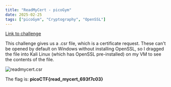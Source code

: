 ```yaml
---
title: "ReadMyCert - picoGym"
date: 2025-02-25
tags: ["picoGym", "Cryptography", "OpenSSL"]
---
```

[Link to challenge](https://play.picoctf.org/practice/challenge/367?category=2&difficulty=2&page=1)

This challenge gives us a .csr file, which is a certificate request. These can't be opened by default on Windows without installing OpenSSL, so I dragged the file into Kali Linux (which has OpenSSL pre-installed) on my VM to see the contents of the file.

![readmycert.csr](https://i.imgur.com/657ZQMV.png)

The flag is: **picoCTF{read_mycert_693f7c03}**
